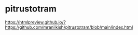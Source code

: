# pitrustotram

https://htmlpreview.github.io/?https://github.com/mranilkish/pitrustotram/blob/main/index.html
